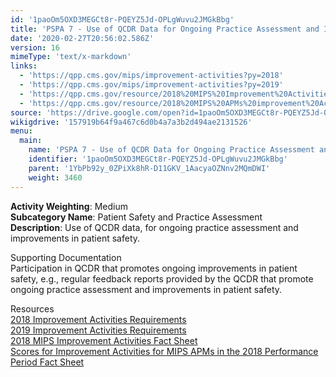 ```yaml
---
id: '1paoOm5OXD3MEGCt8r-PQEYZ5Jd-OPLgWuvu2JMGkBbg'
title: 'PSPA 7 - Use of QCDR Data for Ongoing Practice Assessment and Improvements'
date: '2020-02-27T20:56:02.586Z'
version: 16
mimeType: 'text/x-markdown'
links:
  - 'https://qpp.cms.gov/mips/improvement-activities?py=2018'
  - 'https://qpp.cms.gov/mips/improvement-activities?py=2019'
  - 'https://qpp.cms.gov/resource/2018%20MIPS%20Improvement%20Activities%20Fact%20Sheet'
  - 'https://qpp.cms.gov/resource/2018%20MIPS%20APMs%20improvement%20Activities%20scores%20fact%20sheet'
source: 'https://drive.google.com/open?id=1paoOm5OXD3MEGCt8r-PQEYZ5Jd-OPLgWuvu2JMGkBbg'
wikigdrive: '157919b64f9a467c6d0b4a7a3b2d494ae2131526'
menu:
  main:
    name: 'PSPA 7 - Use of QCDR Data for Ongoing Practice Assessment and Improvements'
    identifier: '1paoOm5OXD3MEGCt8r-PQEYZ5Jd-OPLgWuvu2JMGkBbg'
    parent: '1YbPb92y_0ZPiXk8hR-D11GKV_1AacyaOZNnv2MQmDWI'
    weight: 3460
---
```





**Activity Weighting**: Medium  
**Subcategory Name**: Patient Safety and Practice Assessment  
**Description**: Use of QCDR data, for ongoing practice assessment and improvements in patient safety.




Supporting Documentation  
Participation in QCDR that promotes ongoing improvements in patient safety, e.g., regular feedback reports provided by the QCDR that promote ongoing practice assessment and improvements in patient safety.




Resources  
[2018 Improvement Activities Requirements](https://qpp.cms.gov/mips/improvement-activities?py=2018)  
[2019 Improvement Activities Requirements](https://qpp.cms.gov/mips/improvement-activities?py=2019)  
[2018 MIPS Improvement Activities Fact Sheet](https://qpp.cms.gov/resource/2018%20MIPS%20Improvement%20Activities%20Fact%20Sheet)  
[Scores for Improvement Activities for MIPS APMs in the 2018 Performance Period Fact Sheet](https://qpp.cms.gov/resource/2018%20MIPS%20APMs%20improvement%20Activities%20scores%20fact%20sheet)

